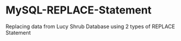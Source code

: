 # MySQL-REPLACE-Statement
Replacing data from Lucy Shrub Database using 2 types of REPLACE Statement
